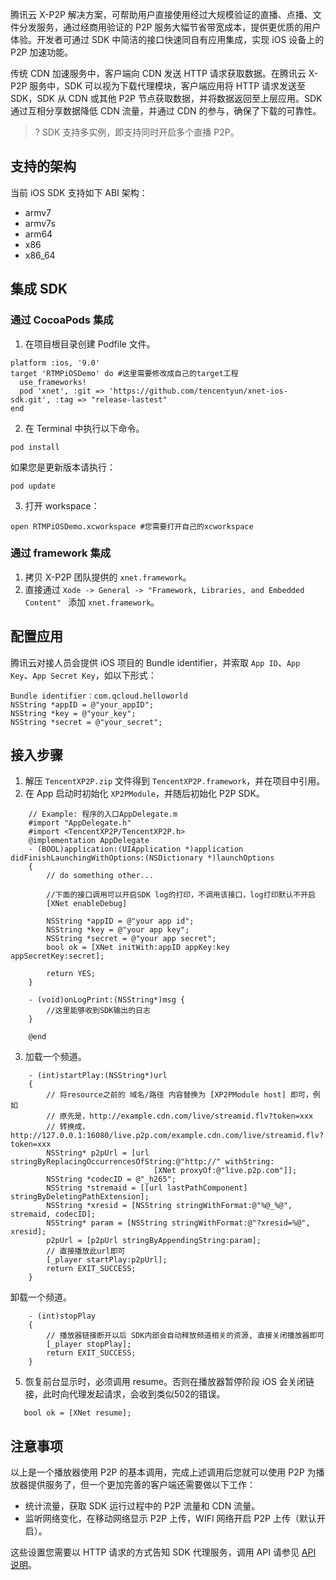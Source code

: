 
腾讯云 X-P2P 解决方案，可帮助用户直接使用经过大规模验证的直播、点播、文件分发服务，通过经商用验证的 P2P 服务大幅节省带宽成本，提供更优质的用户体验。开发者可通过 SDK 中简洁的接口快速同自有应用集成，实现 iOS 设备上的 P2P 加速功能。

传统 CDN 加速服务中，客户端向 CDN 发送 HTTP 请求获取数据。在腾讯云 X-P2P 服务中，SDK 可以视为下载代理模块，客户端应用将 HTTP 请求发送至 SDK，SDK 从 CDN 或其他 P2P 节点获取数据，并将数据返回至上层应用。SDK 通过互相分享数据降低 CDN 流量，并通过 CDN 的参与，确保了下载的可靠性。

> ? SDK 支持多实例，即支持同时开启多个直播 P2P。



## 支持的架构
当前 iOS SDK 支持如下 ABI 架构：
- armv7
- armv7s
- arm64
- x86
- x86_64



## 集成 SDK
### 通过 CocoaPods 集成
1. 在项目根目录创建 Podfile 文件。
```
platform :ios, '9.0'
target 'RTMPiOSDemo' do #这里需要修改成自己的target工程
  use_frameworks!
  pod 'xnet', :git => 'https://github.com/tencentyun/xnet-ios-sdk.git', :tag => "release-lastest"
end
```
2. 在 Terminal 中执行以下命令。
```
pod install
```
如果您是更新版本请执行：
```
pod update
```
3. 打开 workspace：
```
open RTMPiOSDemo.xcworkspace #您需要打开自己的xcworkspace
```

### 通过 framework 集成
1. 拷贝 X-P2P 团队提供的 `xnet.framework`。
2. 直接通过 `Xode -> General -> "Framework, Libraries, and Embedded Content" ` 添加 `xnet.framework`。

## 配置应用

腾讯云对接人员会提供 iOS 项目的 Bundle identifier，并索取 `App ID`、`App Key`、`App Secret Key`，如以下形式：
```
Bundle identifier：com.qcloud.helloworld
NSString *appID = @"your_appID";
NSString *key = @"your_key";
NSString *secret = @"your_secret";
```

##  接入步骤
1. 解压 `TencentXP2P.zip` 文件得到 `TencentXP2P.framework`，并在项目中引用。
2. 在 App 启动时初始化 `XP2PModule`，并随后初始化 P2P SDK。

``` Obj-C
	// Example: 程序的入口AppDelegate.m
	#import "AppDelegate.h"
	#import <TencentXP2P/TencentXP2P.h>
	@implementation AppDelegate
	- (BOOL)application:(UIApplication *)application didFinishLaunchingWithOptions:(NSDictionary *)launchOptions
	{
		// do something other...

		//下面的接口调用可以开启SDK log的打印，不调用该接口，log打印默认不开启
		[XNet enableDebug]

		NSString *appID = @"your app id";
		NSString *key = @"your app key";
		NSString *secret = @"your app secret";
		bool ok = [XNet initWith:appID appKey:key appSecretKey:secret];

		return YES;
	}

	- (void)onLogPrint:(NSString*)msg {
		//这里能够收到SDK输出的日志
	}

	@end
```
3. 加载一个频道。
``` Obj-C
	- (int)startPlay:(NSString*)url
	{
		// 将resource之前的 域名/路径 内容替换为 [XP2PModule host] 即可，例如
		// 原先是，http://example.cdn.com/live/streamid.flv?token=xxx
		// 转换成，http://127.0.0.1:16080/live.p2p.com/example.cdn.com/live/streamid.flv?token=xxx
		NSString* p2pUrl = [url stringByReplacingOccurrencesOfString:@"http://" withString:
								[XNet proxyOf:@"live.p2p.com"]];
		NSString *codecID = @"_h265";
		NSString *stremaid = [[url lastPathComponent] stringByDeletingPathExtension];
		NSString *xresid = [NSString stringWithFormat:@"%@_%@", stremaid, codecID];
		NSString* param = [NSString stringWithFormat:@"?xresid=%@", xresid];
		p2pUrl = [p2pUrl stringByAppendingString:param];
		// 直接播放此url即可
		[_player startPlay:p2pUrl];
		return EXIT_SUCCESS;
	}
```
卸载一个频道。
``` Obj-C
	- (int)stopPlay
	{
		// 播放器链接断开以后 SDK内部会自动释放频道相关的资源, 直接关闭播放器即可
		[_player stopPlay];
		return EXIT_SUCCESS;
	}
```
5. 恢复前台显示时，必须调用 resume。否则在播放器暂停阶段 iOS 会关闭链接，此时向代理发起请求，会收到类似502的错误。
``` Obj-C
   bool ok = [XNet resume];
```

## 注意事项
以上是一个播放器使用 P2P 的基本调用，完成上述调用后您就可以使用 P2P 为播放器提供服务了，但一个更加完善的客户端还需要做以下工作：
- 统计流量，获取 SDK 运行过程中的 P2P 流量和 CDN 流量。
- 监听网络变化，在移动网络显示 P2P 上传，WIFI 网络开启 P2P 上传（默认开启）。

这些设置您需要以 HTTP 请求的方式告知 SDK 代理服务，调用 API 请参见 [API 说明](https://cloud.tencent.com/document/product/618/50383?!editLang=zh&!preview)。

